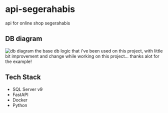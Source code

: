 # api-segerahabis
api for online shop segerahabis


## DB diagram
![db diagram](https://github.com/tssovi/grokking-the-object-oriented-design-interview/blob/master/media-files/online-shopping-class-diagram.png?raw=true)
the base db logic that i've been used on this project, with little bit improvement and change while working on this project... thanks alot for the example!

## Tech Stack
- SQL Server v9
- FastAPI
- Docker
- Python 


